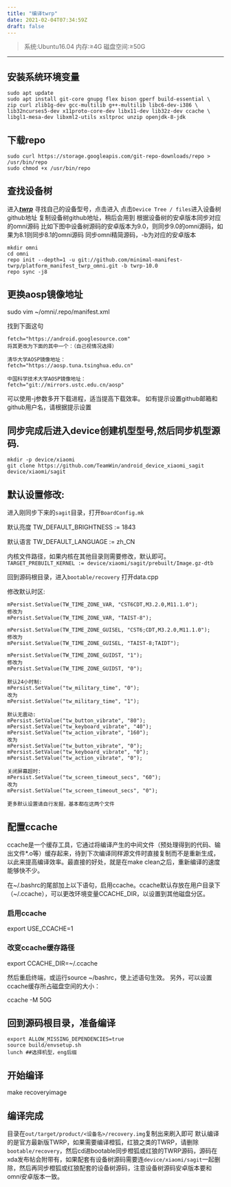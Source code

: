 ```yaml
---
title: "编译twrp"
date: 2021-02-04T07:34:59Z
draft: false
---
```


> 系统:Ubuntu16.04
内存:≥4G
磁盘空间:≥50G
---

## 安装系统环境变量
```
sudo apt update
sudo apt install git-core gnupg flex bison gperf build-essential \
zip curl zlib1g-dev gcc-multilib g++-multilib libc6-dev-i386 \
lib32ncurses5-dev x11proto-core-dev libx11-dev lib32z-dev ccache \
libgl1-mesa-dev libxml2-utils xsltproc unzip openjdk-8-jdk
```

## 下载repo
```
sudo curl https://storage.googleapis.com/git-repo-downloads/repo > /usr/bin/repo
sudo chmod +x /usr/bin/repo
```
## 查找设备树
进入[___twrp___](https://twrp.me/Devices) 寻找自己的设备型号，点击进入
点击`Device Tree / files`进入设备树github地址
复制设备树github地址，稍后会用到
根据设备树的安卓版本同步对应的omni源码
比如下图中设备树源码的安卓版本为9.0，则同步9.0的omni源码，如果为8.1则同步8.1的omni源码
同步omni精简源码，-b为对应的安卓版本
```
mkdir omni
cd omni
repo init --depth=1 -u git://github.com/minimal-manifest-twrp/platform_manifest_twrp_omni.git -b twrp-10.0
repo sync -j8
```
## 更换aosp镜像地址

sudo vim ~/omni/.repo/manifest.xml

找到下面这句
```
fetch="https://android.googlesource.com"
将其更改为下面的其中一个：（自己视情况选择）

清华大学AOSP镜像地址：
fetch="https://aosp.tuna.tsinghua.edu.cn"

中国科学技术大学AOSP镜像地址：
fetch="git://mirrors.ustc.edu.cn/aosp"
```
可以使用-j参数多开下载进程，适当提高下载效率。
如有提示设置github邮箱和github用户名，请根据提示设置

## 同步完成后进入device创建机型型号,然后同步机型源码.
```
mkdir -p device/xiaomi
git clone https://github.com/TeamWin/android_device_xiaomi_sagit device/xiaomi/sagit
```
## 默认设置修改:
进入刚同步下来的`sagit`目录，打开`BoardConfig.mk`

默认亮度
TW_DEFAULT_BRIGHTNESS := 1843

默认语言
TW_DEFAULT_LANGUAGE := zh_CN

内核文件路径，如果内核在其他目录则需要修改，默认即可。
`TARGET_PREBUILT_KERNEL := device/xiaomi/sagit/prebuilt/Image.gz-dtb`

回到源码根目录，进入`bootable/recovery`
打开data.cpp

修改默认时区:
```
mPersist.SetValue(TW_TIME_ZONE_VAR, "CST6CDT,M3.2.0,M11.1.0");
修改为
mPersist.SetValue(TW_TIME_ZONE_VAR, "TAIST-8");

mPersist.SetValue(TW_TIME_ZONE_GUISEL, "CST6;CDT,M3.2.0,M11.1.0");
修改为
mPersist.SetValue(TW_TIME_ZONE_GUISEL, "TAIST-8;TAIDT");

mPersist.SetValue(TW_TIME_ZONE_GUIDST, "1");
修改为
mPersist.SetValue(TW_TIME_ZONE_GUIDST, "0");

默认24小时制:
mPersist.SetValue("tw_military_time", "0");
改为
mPersist.SetValue("tw_military_time", "1");

默认无震动:
mPersist.SetValue("tw_button_vibrate", "80");
mPersist.SetValue("tw_keyboard_vibrate", "40");
mPersist.SetValue("tw_action_vibrate", "160");
改为
mPersist.SetValue("tw_button_vibrate", "0");
mPersist.SetValue("tw_keyboard_vibrate", "0");
mPersist.SetValue("tw_action_vibrate", "0");

关闭屏幕超时:
mPersist.SetValue("tw_screen_timeout_secs", "60");
改为
mPersist.SetValue("tw_screen_timeout_secs", "0");

更多默认设置请自行发掘，基本都在这两个文件
```
## 配置ccache
ccache是一个缓存工具，它通过将编译产生的中间文件（预处理得到的代码、输出文件*.o等）缓存起来，待到下次编译同样源文件时直接复制而不是重新生成，以此来提高编译效率。最直接的好处，就是在make clean之后，重新编译的速度能够快不少。

在~/.bashrc的尾部加上以下语句，启用ccache。ccache默认存放在用户目录下（~/.ccache），可以更改环境变量CCACHE_DIR，以设置到其他磁盘分区。

###  启用ccache
export USE_CCACHE=1
###  改变ccache缓存路径
export CCACHE_DIR=~/.ccache

然后重启终端，或运行source ~/bashrc，使上述语句生效。
另外，可以设置ccache缓存所占磁盘空间的大小：

ccache -M 50G

## 回到源码根目录，准备编译
```
export ALLOW_MISSING_DEPENDENCIES=true
source build/envsetup.sh
lunch ##选择机型，eng后缀
```

## 开始编译
make recoveryimage

## 编译完成

目录在`out/target/product/<设备名>/recovery.img`复制出来刷入即可
默认编译的是官方最新版TWRP，如果需要编译橙狐，红狼之类的TWRP，请删除`bootable/recovery`，然后cd进bootable同步橙狐或红狼的TWRP源码，源码在xda发布帖会附带有，如果配套有设备树源码需要连`device/xiaomi/sagit`一起删除，然后再同步橙狐或红狼配套的设备树源码，注意设备树源码安卓版本要和omni安卓版本一致。
